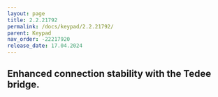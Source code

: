 ```yaml
---
layout: page
title: 2.2.21792
permalink: /docs/keypad/2.2.21792/
parent: Keypad
nav_order: -22217920
release_date: 17.04.2024
---
```


## Enhanced connection stability with the Tedee bridge.
